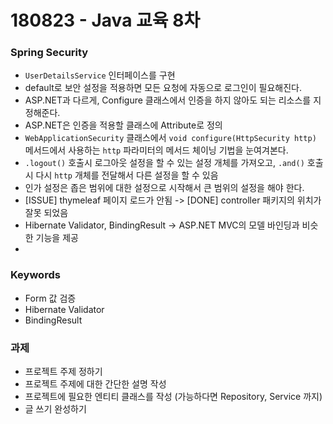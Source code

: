 # 180823 - Java 교육 8차

### Spring Security
* `UserDetailsService` 인터페이스를 구현
* default로 보안 설정을 적용하면 모든 요청에 자동으로 로그인이 필요해진다.
* ASP.NET과 다르게, Configure 클래스에서 인증을 하지 않아도 되는 리소스를 지정해준다.
* ASP.NET은 인증을 적용할 클래스에 Attribute로 정의
* `WebApplicationSecurity` 클래스에서 `void configure(HttpSecurity http)` 메서드에서 사용하는 `http` 파라미터의 메서드 체이닝 기법을 눈여겨본다.
* `.logout()` 호출시 로그아웃 설정을 할 수 있는 설정 개체를 가져오고, `.and()` 호출시 다시 `http` 개체를 전달해서 다른 설정을 할 수 있음
* 인가 설정은 좁은 범위에 대한 설정으로 시작해서 큰 범위의 설정을 해야 한다.
* [ISSUE] thymeleaf 페이지 로드가 안됨 -> [DONE] controller 패키지의 위치가 잘못 되었음
* Hibernate Validator, BindingResult -> ASP.NET MVC의 모델 바인딩과 비슷한 기능을 제공
* 
			
### Keywords 
* Form 값 검증
* Hibernate Validator
* BindingResult

### 과제
* 프로젝트 주제 정하기
* 프로젝트 주제에 대한 간단한 설명 작성
* 프로젝트에 필요한 엔티티 클래스를 작성 (가능하다면 Repository, Service 까지)
* 글 쓰기 완성하기